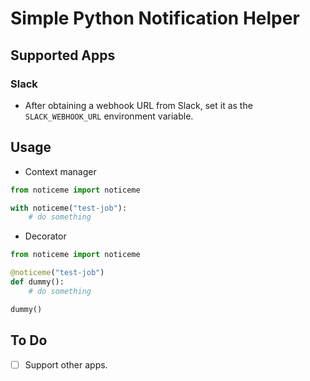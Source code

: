 # Simple Python Notification Helper

## Supported Apps
### Slack
- After obtaining a webhook URL from Slack, set it as the `SLACK_WEBHOOK_URL` environment variable.

## Usage
- Context manager
```python
from noticeme import noticeme

with noticeme("test-job"):
    # do something
```

- Decorator
```python
from noticeme import noticeme

@noticeme("test-job")
def dummy():
    # do something

dummy()
```

## To Do
- [ ] Support other apps.